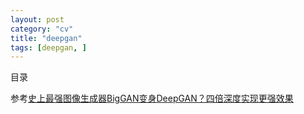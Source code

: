 ```yaml
---
layout: post
category: "cv"
title: "deepgan"
tags: [deepgan, ]
---
```


目录

<!-- TOC -->


<!-- /TOC -->

参考[史上最强图像生成器BigGAN变身DeepGAN？四倍深度实现更强效果](https://mp.weixin.qq.com/s?__biz=MzA3MzI4MjgzMw==&mid=2650757542&idx=1&sn=a039ec0bc3421d4814a10e5c71fa8593&chksm=871a9dd8b06d14ce2ef8f9c9b6c3f16d22187e6ee1e35630b03aae06581c869f9a35f83fbb89&mpshare=1&scene=1&srcid=0227MOv2Ys20o1BTIFeHvjOD&pass_ticket=4hmIYvO6GJcf2XjDjrkA6v22Y3ZUCDsA30spOD3nAyih4OfDpXcZPiTcotPvF%2FnT#rd)
